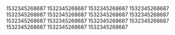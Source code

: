 1532345268687
1532345268687
1532345268687
1532345268687
1532345268687
1532345268687
1532345268687
1532345268687
1532345268687
1532345268687
1532345268687
1532345268687
1532345268687
1532345268687
1532345268687